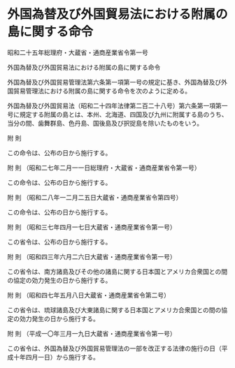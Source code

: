 # 外国為替及び外国貿易法における附属の島に関する命令

昭和二十五年総理府・大蔵省・通商産業省令第一号

外国為替及び外国貿易法における附属の島に関する命令

外国為替及び外国貿易管理法第六条第一項第一号の規定に基き、外国為替及び外国貿易管理法における附属の島に関する命令を次のように定める。

外国為替及び外国貿易法（昭和二十四年法律第二百二十八号）第六条第一項第一号に規定する附属の島とは、本州、北海道、四国及び九州に附属する島のうち、当分の間、歯舞群島、色丹島、国後島及び択捉島を除いたものをいう。

附 則

この命令は、公布の日から施行する。

附 則 （昭和二七年二月一一日総理府・大蔵省・通商産業省令第一号）

この命令は、公布の日から施行する。

附 則 （昭和二八年一二月二五日大蔵省・通商産業省令第四号）

この命令は、公布の日から施行する。

附 則 （昭和三七年四月一七日大蔵省・通商産業省令第一号）

この省令は、公布の日から施行する。

附 則 （昭和四三年六月二六日大蔵省・通商産業省令第一号）

この省令は、南方諸島及びその他の諸島に関する日本国とアメリカ合衆国との間の協定の効力発生の日から施行する。

附 則 （昭和四七年五月八日大蔵省・通商産業省令第二号）

この省令は、琉球諸島及び大東諸島に関する日本国とアメリカ合衆国との間の協定の効力発生の日から施行する。

附 則 （平成一〇年三月一九日大蔵省・通商産業省令第一号）

この省令は、外国為替及び外国貿易管理法の一部を改正する法律の施行の日（平成十年四月一日）から施行する。

